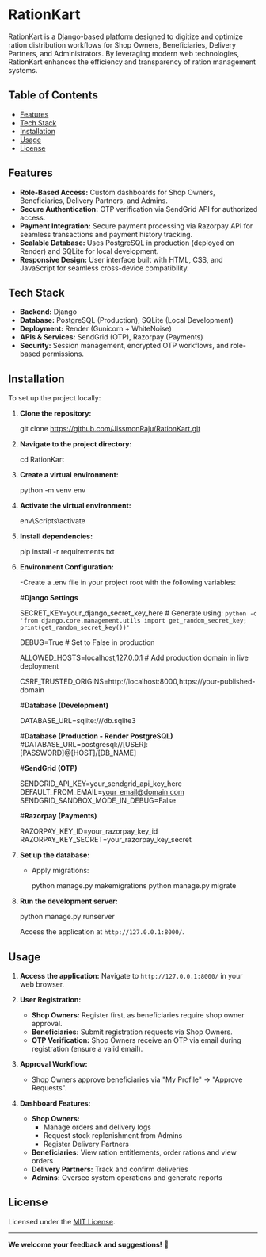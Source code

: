 
# RationKart

RationKart is a Django-based platform designed to digitize and optimize ration distribution workflows for Shop Owners, Beneficiaries, Delivery Partners, and Administrators. By leveraging modern web technologies, RationKart enhances the efficiency and transparency of ration management systems.

## Table of Contents

- [Features](#features)
- [Tech Stack](#tech-stack)
- [Installation](#installation)
- [Usage](#usage)
- [License](#license)

## Features

- **Role-Based Access:** Custom dashboards for Shop Owners, Beneficiaries, Delivery Partners, and Admins.
- **Secure Authentication:** OTP verification via SendGrid API for authorized access.
- **Payment Integration:** Secure payment processing via Razorpay API for seamless transactions and payment history tracking.
- **Scalable Database:** Uses PostgreSQL in production (deployed on Render) and SQLite for local development.
- **Responsive Design:** User interface built with HTML, CSS, and JavaScript for seamless cross-device compatibility.

## Tech Stack

- **Backend:** Django
- **Database:** PostgreSQL (Production), SQLite (Local Development)
- **Deployment:** Render (Gunicorn + WhiteNoise)
- **APIs & Services:** SendGrid (OTP), Razorpay (Payments)
- **Security:** Session management, encrypted OTP workflows, and role-based permissions.


## Installation

To set up the project locally:

1. **Clone the repository:**
  
   git clone https://github.com/JissmonRaju/RationKart.git
  

2. **Navigate to the project directory:**
 
   cd RationKart
   

3. **Create a virtual environment:**
  
   python -m venv env


4. **Activate the virtual environment:**

     env\Scripts\activate

5. **Install dependencies:**
   
   pip install -r requirements.txt

6. **Environment Configuration:**

    -Create a .env file in your project root with the following variables:
   
    #**Django Settings**
   
    SECRET_KEY=your_django_secret_key_here  # Generate using: `python -c 'from django.core.management.utils import get_random_secret_key;    print(get_random_secret_key())'`
   
    DEBUG=True                             # Set to False in production
   
    ALLOWED_HOSTS=localhost,127.0.0.1     # Add production domain in live deployment
   
    CSRF_TRUSTED_ORIGINS=http://localhost:8000,https://your-published-domain
    
    #**Database (Development)**
   
    DATABASE_URL=sqlite:///db.sqlite3
    
   #**Database (Production - Render PostgreSQL)**
     #DATABASE_URL=postgresql://[USER]:[PASSWORD]@[HOST]/[DB_NAME]
    
    #**SendGrid (OTP)**
   
    SENDGRID_API_KEY=your_sendgrid_api_key_here
    DEFAULT_FROM_EMAIL=your_email@domain.com
    SENDGRID_SANDBOX_MODE_IN_DEBUG=False
    
   #**Razorpay (Payments)**
   
    RAZORPAY_KEY_ID=your_razorpay_key_id
    RAZORPAY_KEY_SECRET=your_razorpay_key_secret

8. **Set up the database:**
   - Apply migrations:
     
     python manage.py makemigrations
     python manage.py migrate
     

9. **Run the development server:**
  
   python manage.py runserver
  
   Access the application at `http://127.0.0.1:8000/`.

## Usage

1. **Access the application:**
   Navigate to `http://127.0.0.1:8000/` in your web browser.

2. **User Registration:**
   - **Shop Owners:** Register first, as beneficiaries require shop owner approval.
   - **Beneficiaries:** Submit registration requests via Shop Owners.
   - **OTP Verification:** Shop Owners receive an OTP via email during registration (ensure a valid email).

3. **Approval Workflow:**
   - Shop Owners approve beneficiaries via "My Profile" → "Approve Requests".

4. **Dashboard Features:**
   - **Shop Owners:**
     - Manage orders and delivery logs
     - Request stock replenishment from Admins
     - Register Delivery Partners
   - **Beneficiaries:** View ration entitlements, order rations and view orders
   - **Delivery Partners:** Track and confirm deliveries
   - **Admins:** Oversee system operations and generate reports


## License

Licensed under the [MIT License](LICENSE.md).

---

**We welcome your feedback and suggestions!** 💬

